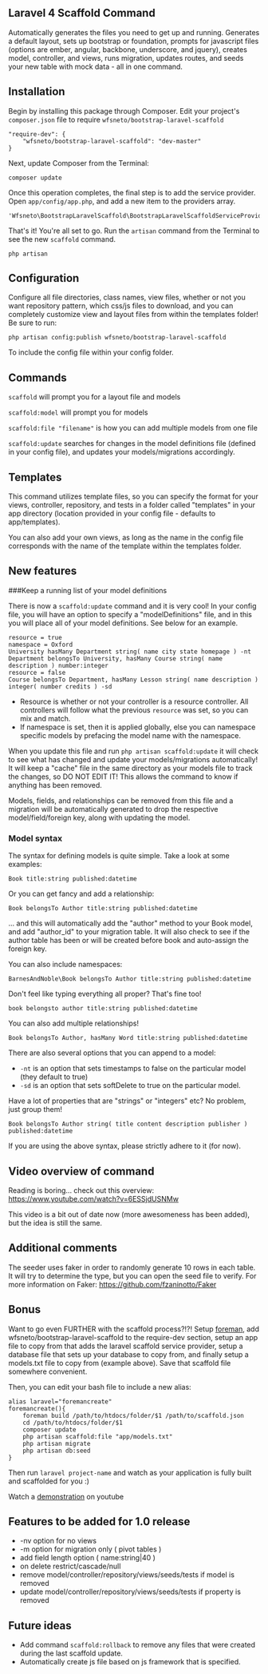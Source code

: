 ## Laravel 4 Scaffold Command

Automatically generates the files you need to get up and running. Generates a default layout, sets up bootstrap or foundation, prompts for javascript files (options are ember, angular, backbone, underscore, and jquery), creates model, controller, and views, runs migration, updates routes, and seeds your new table with mock data - all in one command.

## Installation

Begin by installing this package through Composer. Edit your project's `composer.json` file to require `wfsneto/bootstrap-laravel-scaffold`

    "require-dev": {
        "wfsneto/bootstrap-laravel-scaffold": "dev-master"
    }

Next, update Composer from the Terminal:

    composer update

Once this operation completes, the final step is to add the service provider. Open `app/config/app.php`, and add a new item to the providers array.

    'Wfsneto\BootstrapLaravelScaffold\BootstrapLaravelScaffoldServiceProvider'

That's it! You're all set to go. Run the `artisan` command from the Terminal to see the new `scaffold` command.

    php artisan

## Configuration

Configure all file directories, class names, view files, whether or not you want repository pattern, which css/js files to download, and you can completely customize view and layout files from within the templates folder! Be sure to run:

`php artisan config:publish wfsneto/bootstrap-laravel-scaffold`

To include the config file within your config folder.

## Commands

`scaffold` will prompt you for a layout file and models

`scaffold:model` will prompt you for models

`scaffold:file "filename"` is how you can add multiple models from one file

`scaffold:update` searches for changes in the model definitions file (defined in your config file), and updates your models/migrations accordingly.

## Templates

This command utilizes template files, so you can specify the format for your views, controller, repository,
and tests in a folder called "templates" in your app directory (location provided in your config file -
defaults to app/templates).

You can also add your own views, as long as the name in the config file corresponds with the name
of the template within the templates folder.

## New features

###Keep a running list of your model definitions

There is now a `scaffold:update` command and it is very cool! In your config file, you will have an option
to specify a "modelDefinitions" file, and in this you will place all of your model definitions. See below
for an example.

    resource = true
    namespace = Oxford
    University hasMany Department string( name city state homepage ) -nt
    Department belongsTo University, hasMany Course string( name description ) number:integer
    resource = false
    Course belongsTo Department, hasMany Lesson string( name description ) integer( number credits ) -sd

 - Resource is whether or not your controller is a resource controller. All controllers will follow what the previous `resource` was set, so you can mix and match.
 - If namespace is set, then it is applied globally, else you can namespace specific models by prefacing the model name with the namespace.

When you update this file and run `php artisan scaffold:update` it will check to see what
has changed and update your models/migrations automatically! It will keep a "cache" file in the
same directory as your models file to track the changes, so DO NOT EDIT IT! This allows the command to
know if anything has been removed.

Models, fields, and relationships can be removed from this file and a migration will be automatically
generated to drop the respective model/field/foreign key, along with updating the model.

### Model syntax

The syntax for defining models is quite simple. Take a look at some examples:

`Book title:string published:datetime`

Or you can get fancy and add a relationship:

`Book belongsTo Author title:string published:datetime`

... and this will automatically add the "author" method to your Book model, and add "author_id" to your migration table. It will also check to see if the author table has been or will be created before book and auto-assign the foreign key.

You can also include namespaces:

`BarnesAndNoble\Book belongsTo Author title:string published:datetime`

Don't feel like typing everything all proper? That's fine too!

`book belongsto author title:string published:datetime`

You can also add multiple relationships!

`Book belongsTo Author, hasMany Word title:string published:datetime`

There are also several options that you can append to a model:

 - `-nt` is an option that sets timestamps to false on the particular model (they default to true)
 - `-sd` is an option that sets softDelete to true on the particular model.

Have a lot of properties that are "strings" or "integers" etc? No problem, just group them!

`Book belongsTo Author string( title content description publisher ) published:datetime`

If you are using the above syntax, please strictly adhere to it (for now).

## Video overview of command

Reading is boring... check out this overview: https://www.youtube.com/watch?v=6ESSjdUSNMw

This video is a bit out of date now (more awesomeness has been added), but the idea is still the same.

## Additional comments

The seeder uses faker in order to randomly generate 10 rows in each table. It will try to determine the type, but you can open the seed file to verify. For more information on Faker: https://github.com/fzaninotto/Faker

## Bonus

Want to go even FURTHER with the scaffold process?!?! Setup [foreman](https://github.com/Indatus/foreman), add wfsneto/bootstrap-laravel-scaffold to the require-dev section, setup an app file to copy from that adds the laravel scaffold service provider, setup a database file that sets up your database to copy from, and finally setup a models.txt file to copy from (example above). Save that scaffold file somewhere convenient.

Then, you can edit your bash file to include a new alias:

    alias laravel="foremancreate"
    foremancreate(){
        foreman build /path/to/htdocs/folder/$1 /path/to/scaffold.json
        cd /path/to/htdocs/folder/$1
        composer update
        php artisan scaffold:file "app/models.txt"
        php artisan migrate
        php artisan db:seed
    }

Then run `laravel project-name` and watch as your application is fully built and scaffolded for you :)

Watch a [demonstration](http://youtu.be/e7otZWQSqrY) on youtube

## Features to be added for 1.0 release

- -nv option for no views
- -m option for migration only ( pivot tables )
- add field length option ( name:string|40 )
- on delete restrict/cascade/null
- remove model/controller/repository/views/seeds/tests if model is removed
- update model/controller/repository/views/seeds/tests if property is removed

## Future ideas

- Add command `scaffold:rollback` to remove any files that were created during the last scaffold update.
- Automatically create js file based on js framework that is specified.
